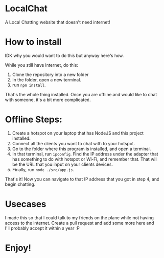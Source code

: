 # LocalChat
A Local Chatting website that doesn't need internet!

# How to install
IDK why you would want to do this but anyway here's how.

While you still have Internet, do this:
1. Clone the repository into a new folder
2. In the folder, open a new terminal.
3. run `npm install`.

That's the whole thing installed.
Once you are offline and would like to chat with someone, it's a bit more complicated.

# Offline Steps:
1. Create a hotspot on your laptop that has NodeJS and this project installed.
2. Connect all the clients you want to chat with to your hotspot.
3. Go to the folder where this program is installed, and open a terminal.
4. In that terminal, run `ipconfig`. Find the IP address under the adapter that has something to do with hotspot or Wi-Fi, and remember that. That will be the URL that you input on your clients devices.
5. Finally, run `node ./src/app.js`.

That's it! Now you can navigate to that IP address that you got in step 4, and begin chatting.

# Usecases
I made this so that I could talk to my friends on the plane while not having access to the internet.
Create a pull request and add some more here and I'll probably accept it within a year :P

# Enjoy!